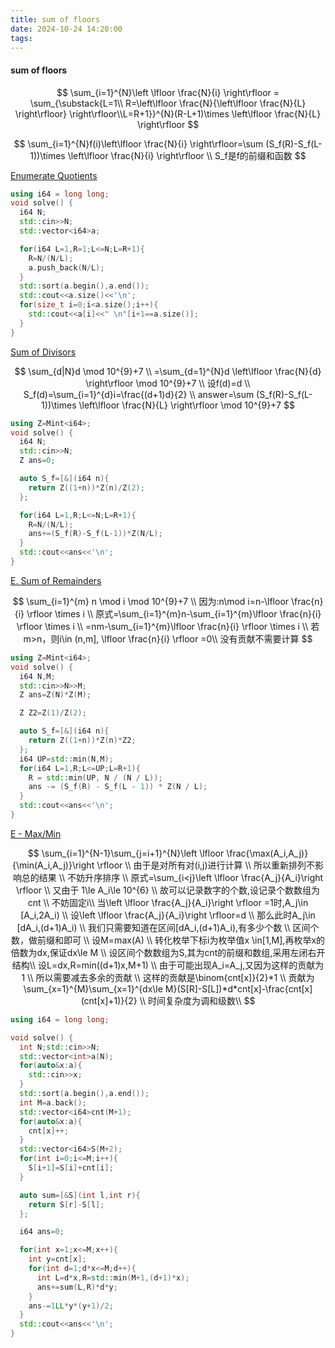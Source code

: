 ```yaml
---
title: sum of floors
date: 2024-10-24 14:20:00
tags:
---
```


#### sum of floors

$$
\sum_{i=1}^{N}\left \lfloor \frac{N}{i} \right\rfloor 
= \sum_{\substack{L=1\\ R=\left\lfloor \frac{N}{\left\lfloor \frac{N}{L} \right\rfloor} \right\rfloor\\L=R+1}}^{N}(R-L+1)\times \left\lfloor \frac{N}{L} \right\rfloor
$$

$$
\sum_{i=1}^{N}f(i)\left\lfloor \frac{N}{i} \right\rfloor=\sum (S_f(R)-S_f(L-1))\times \left\lfloor \frac{N}{i} \right\rfloor \\
S_f是f的前缀和函数
$$

[Enumerate Quotients](https://judge.yosupo.jp/problem/enumerate_quotients)

```cpp
using i64 = long long;
void solve() {
  i64 N;
  std::cin>>N;
  std::vector<i64>a;

  for(i64 L=1,R=1;L<=N;L=R+1){
    R=N/(N/L);
    a.push_back(N/L);
  }
  std::sort(a.begin(),a.end());
  std::cout<<a.size()<<'\n';
  for(size_t i=0;i<a.size();i++){
    std::cout<<a[i]<<" \n"[i+1==a.size()];
  }
}
```

[Sum of Divisors](https://cses.fi/problemset/task/1082)


$$
\sum_{d|N}d \mod 10^{9}+7 \\
=\sum_{d=1}^{N}d \left\lfloor \frac{N}{d} \right\rfloor \mod 10^{9}+7 \\
设f(d)=d \\
S_f(d)=\sum_{i=1}^{d}i=\frac{(d+1)d}{2} \\
answer=\sum (S_f(R)-S_f(L-1))\times \left\lfloor \frac{N}{L} \right\rfloor \mod 10^{9}+7
$$

```cpp
using Z=Mint<i64>;
void solve() {
  i64 N;
  std::cin>>N;
  Z ans=0;

  auto S_f=[&](i64 n){
    return Z((1+n))*Z(n)/Z(2);
  };

  for(i64 L=1,R;L<=N;L=R+1){
    R=N/(N/L);
    ans+=(S_f(R)-S_f(L-1))*Z(N/L);
  }
  std::cout<<ans<<'\n';
}
```

[E. Sum of Remainders](https://codeforces.com/problemset/problem/616/E)

$$
\sum_{i=1}^{m} n \mod i \mod 10^{9}+7 \\
因为:n\mod i=n-\lfloor \frac{n}{i} \rfloor \times i \\
原式=\sum_{i=1}^{m}n-\sum_{i=1}^{m}\lfloor \frac{n}{i} \rfloor \times i \\
=nm-\sum_{i=1}^{m}\lfloor \frac{n}{i} \rfloor \times i \\
若m>n，则i\in (n,m], \lfloor \frac{n}{i} \rfloor =0\\
没有贡献不需要计算
$$

```cpp
using Z=Mint<i64>;
void solve() {
  i64 N,M;
  std::cin>>N>>M;
  Z ans=Z(N)*Z(M);

  Z Z2=Z(1)/Z(2);

  auto S_f=[&](i64 n){
    return Z((1+n))*Z(n)*Z2;
  };
  i64 UP=std::min(N,M);
  for(i64 L=1,R;L<=UP;L=R+1){
    R = std::min(UP, N / (N / L));
    ans -= (S_f(R) - S_f(L - 1)) * Z(N / L);
  }
  std::cout<<ans<<'\n';
}
```

[E - Max/Min](https://atcoder.jp/contests/abc356/tasks/abc356_e)

$$
\sum_{i=1}^{N-1}\sum_{j=i+1}^{N}\left \lfloor \frac{\max(A_i,A_j)}{\min(A_i,A_j)}\right \rfloor \\ 
由于是对所有对(i,j)进行计算 \\
所以重新排列不影响总的结果 \\
不妨升序排序 \\
原式=\sum_{i<j}\left \lfloor \frac{A_j}{A_i}\right \rfloor \\
又由于 1\le A_i\le 10^{6} \\
故可以记录数字的个数,设记录个数数组为cnt \\
不妨固定i\\
当\left \lfloor \frac{A_j}{A_i}\right \rfloor =1时,A_j\in [A_i,2A_i) \\
设\left \lfloor \frac{A_j}{A_i}\right \rfloor=d \\
那么此时A_j\in [dA_i,(d+1)A_i) \\
我们只需要知道在区间[dA_i,(d+1)A_i),有多少个数 \\
区间个数，做前缀和即可 \\
设M=max(A) \\
转化枚举下标i为枚举值x \in[1,M],再枚举x的倍数为dx,保证dx\le M \\
设区间个数数组为S,其为cnt的前缀和数组,采用左闭右开结构\\
设L=dx,R=min((d+1)x,M+1) \\
由于可能出现A_i=A_j,又因为这样的贡献为1 \\
所以需要减去多余的贡献 \\
这样的贡献是\binom{cnt[x]}{2}*1 \\
贡献为\sum_{x=1}^{M}\sum_{x=1}^{dx\le M}(S[R]-S[L])*d*cnt[x]-\frac{cnt[x](cnt[x]+1)}{2} \\
时间复杂度为调和级数\\
$$

```cpp
using i64 = long long;

void solve() {
  int N;std::cin>>N;
  std::vector<int>a(N);
  for(auto&x:a){
    std::cin>>x;
  }
  std::sort(a.begin(),a.end());
  int M=a.back();
  std::vector<i64>cnt(M+1);
  for(auto&x:a){
    cnt[x]++;
  }
  std::vector<i64>S(M+2);
  for(int i=0;i<=M;i++){
    S[i+1]=S[i]+cnt[i];
  }

  auto sum=[&S](int l,int r){
    return S[r]-S[l];
  };

  i64 ans=0;

  for(int x=1;x<=M;x++){
    int y=cnt[x];
    for(int d=1;d*x<=M;d++){
      int L=d*x,R=std::min(M+1,(d+1)*x);
      ans+=sum(L,R)*d*y;
    }
    ans-=1LL*y*(y+1)/2;
  }
  std::cout<<ans<<'\n';
}
```



